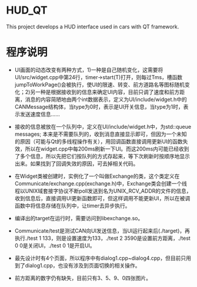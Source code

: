 # HUD_QT
This project develops a HUD interface used in cars with QT framework.

# 程序说明
* UI画面的动态改变有两种方式，1)一种是自己随机变化，这需要将UI/src/widget.cpp中第24行，timer->start(T)打开，则每过Tms，槽函数jumpToWorkPage()会被执行，使UI的限速、转变、前方道路名等图标随机变化；2)另一种是根据接收到的信息来确定UI内容，目前只调了速度和前方距离，消息的内容简陋地由两个int数据表示，定义为UI/include/widget.h中的CANMessage结构体，当type为0时，表示是UI开关信息，当type为1时，表示发送速度信息……

* 接收的信息被放在一个队列中，定义在UI/include/widget.h中，为std::queue<CANMessage> messages; 本来是不需要队列的，收到消息直接显示即可，但因为一个未知的原因（可能与Qt的多线程操作有关），用回调函数直接调用更新UI的函数失效，所以在widget.cpp中每200ms刷新一下UI。而这200ms内可能已经收到了多个信息，所以先把它们按队列的方式存起来，等下次刷新时按顺序地显示出来。如果找到了回调失效的原因，可去掉相关代码。
  
* 在Widget类被创建时，实例化了一个叫做Exchange的类，这个类定义在Communicate/exchange.cpp(exchange.h)中，Exchange类会创建一个线程以UNIX域套接字协议不断poll发送到名为UNIX_RCV_ADDR的文件的信息，收到信息后，直接调用UI更新函数即可，但这样调用不能更新UI，所以在被调函数中将信息存储在队列中，让timer去异步执行。

* 编译出的target在运行时，需要访问到libexchange.so。

* Communicate/test是测试CAN向UI发送信息，当UI运行起来后(./target)，再执行./test 1 133，则是设置速度为133，./test 2 3590是设置前方距离，./test 0 0是关闭UI，./test 0 1是开启UI。

* 最先设计时有4个页面，所以程序中有dialog1.cpp~dialog4.cpp，但目前只用到了dialog1.cpp，也没有涉及到页面切换的相关操作。

* 前方距离的数字仍有缺失，目前只有3、5、9、0四张图片。

